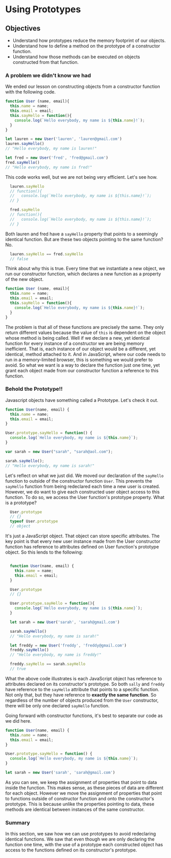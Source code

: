 # Using Prototypes

## Objectives
+ Understand how prototypes reduce the memory footprint of our objects.
+ Understand how to define a method on the prototype of a constructor function.
+ Understand how those methods can be executed on objects constructed from that function.

### A problem we didn't know we had

We ended our lesson on constructing objects from a constructor function with the following code.

```js
function User (name, email){
  this.name = name;
  this.email = email;
  this.sayHello = function(){
    console.log(`Hello everybody, my name is ${this.name}!`);
  }
}

let lauren = new User('lauren', 'lauren@gmail.com')
lauren.sayHello()
// "Hello everybody, my name is lauren!"

let fred = new User('fred', 'fred@gmail.com')
fred.sayHello()
// "Hello everybody, my name is fred!"
```

This code works well, but we are not being very efficient.  Let's see how.

```js
  lauren.sayHello
  // function(){
  //   console.log(`Hello everybody, my name is ${this.name}!`);
  // }

  fred.sayHello
  // function(){
  //   console.log(`Hello everybody, my name is ${this.name}!`);
  // }
```

Both lauren and fred have a `sayHello` property that points to a seemingly identical function.  But are these two objects pointing to the same function? No.

```js
  lauren.sayHello == fred.sayHello
  // false
```

Think about why this is true.  Every time that we instantiate a new object, we run our constructor function, which declares a new function as a property of the new object.

```js
function User (name, email){
  this.name = name;
  this.email = email;
  this.sayHello = function(){
    console.log(`Hello everybody, my name is ${this.name}!`);
  }
}
```

The problem is that all of these functions are precisely the same.  They only return different values because the value of `this` is dependent on the object whose method is being called.  Well if we declare a new, yet identical function for every instance of a constructor we are being memory inefficient.  That is, each instance of our object would be a different, yet identical, method attached to it.  And in JavaScript, where our code needs to run in a memory-limited browser, this is something we would prefer to avoid. So what we want is a way to declare the function just one time, yet grant each object made from our constructor function a reference to this function.

### Behold the Prototype!!

Javascript objects have something called a Prototype.  Let's check it out.

```js
function User(name, email) {
  this.name = name;
  this.email = email;
}

User.prototype.sayHello = function() {
  console.log(`Hello everybody, my name is ${this.name}`);
}

var sarah = new User("sarah", "sarah@aol.com");

sarah.sayHello();
// "Hello everybody, my name is sarah!"
```

Let's reflect on what we just did.  We moved our declaration of the `sayHello` function to outside of the constructor function `User`.  This prevents the `sayHello` function from being redeclared each time a new user is created.  However, we do want to give each constructed user object access to this function.  To do so, we access the User function's prototype property.  What is a prototype?

```js
  User.prototype
  // {}
  typeof User.prototype
  // object
```  

It's just a JavaScript object.  That object can store specific attributes.  The key point is that every new user instance made from the User constructor function has reference to attributes defined on User function's  prototype object.  So this lends to the following:


```js

  function User(name, email) {
    this.name = name;
    this.email = email;
  }

  User.prototype
  // {}

  User.prototype.sayHello = function(){
    console.log(`Hello everybody, my name is ${this.name}`);
  }

  let sarah = new User('sarah', 'sarah@gmail.com')

  sarah.sayHello()
  // "Hello everybody, my name is sarah!"

  let freddy = new User('freddy', 'freddy@gmail.com')
  freddy.sayHello()
  // "Hello everybody, my name is freddy!"

  freddy.sayHello == sarah.sayHello
  // true
```

What the above code illustrates is each JavaScript object has reference to attributes declared on its constructor's prototype.  So both `sally` and `freddy` have reference to the `sayHello` attribute that points to a specific function.  Not only that, but they have reference to **exactly the same function**.  So regardless of the number of objects produced from the `User` constructor, there will be only one declared `sayHello` function.  

Going forward with constructor functions, it's best to separate our code as we did here.

```js
function User(name, email) {
  this.name = name;
  this.email = email;
}

User.prototype.sayHello = function() {
  console.log(`Hello everybody, my name is ${this.name}`);
}

let sarah = new User('sarah', 'sarah@gmail.com')
```

As you can see, we keep the assignment of properties that point to data inside the function. This makes sense, as these pieces of data are different for each object.  However we move the assignment of properties that point to functions outside of constructor function and onto the constructor's prototype.  This is because unlike the properties pointing to data, these methods are identical between instances of the same constructor.  

### Summary

In this section, we saw how we can use prototypes to avoid redeclaring identical functions.  We saw that even though we are only declaring the function one time, with the use of a prototype each constructed object has access to the functions defined on its constructor's prototype.
